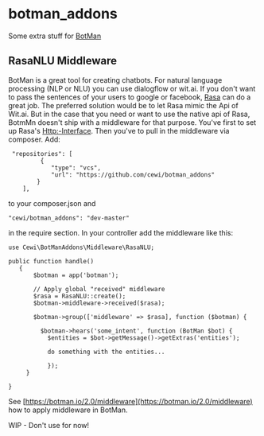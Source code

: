 # botman_addons
Some extra stuff for [BotMan](https://botman.io) 

## RasaNLU Middleware

BotMan is a great tool for creating chatbots. For natural language processing (NLP or NLU) you can use dialogflow or wit.ai. If you don't want to pass the sentences of your users to google or facebook, [Rasa](https://nlu.rasa.com/) can do a great job. The preferred solution would be to let Rasa mimic the Api of Wit.ai. But in the case that you need or want to use the native api of Rasa, BotmMn doesn't ship with a middleware for that purpose. You've first to set up Rasa's [Http:-Interface](https://nlu.rasa.com/http.html). Then you've to pull in the middleware via composer. Add:
```
 "repositories": [
         {
            "type": "vcs",
            "url": "https://github.com/cewi/botman_addons"
        }
    ],
 ```
 to your composer.json and 
 ```
 "cewi/botman_addons": "dev-master"
 ```
 in the require section. In your controller add the middleware like this:
 ```
use Cewi\BotManAddons\Middleware\RasaNLU;

public function handle()
    {
        $botman = app('botman');
        
        // Apply global "received" middleware
        $rasa = RasaNLU::create();
        $botman->middleware->received($rasa);

        $botman->group(['middleware' => $rasa], function ($botman) {

          $botman->hears('some_intent', function (BotMan $bot) {
            $entities = $bot->getMessage()->getExtras('entities');
            
            do something with the entities...
            
            });
      }
    
 }
```
See [https://botman.io/2.0/middleware](https://botman.io/2.0/middleware) how to apply middleware in BotMan.

WIP - Don't use for now!

